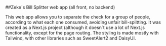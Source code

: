 ##Zeke´s Bill Splitter web app (all front, no backend)

This web app allows you to separate the check for a group of people, according to what each one consumed, avoiding unfair bill-splitting. It was created as a Next.js project (although it doesn´t use a lot of Next.js functionality, except for the page routing. The styling is made mostly with Tailwind, with other libraries such as SweetAlert2 and DaisyUI. 
